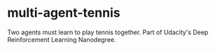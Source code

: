 # multi-agent-tennis
Two agents must learn to play tennis together. Part of Udacity's Deep Reinforcement Learning Nanodegree.
